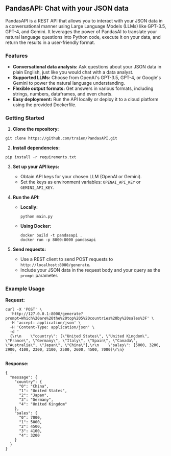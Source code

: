 ## PandasAPI: Chat with your JSON data

PandasAPI is a REST API that allows you to interact with your JSON data in a conversational manner using Large Language Models (LLMs) like GPT-3.5, GPT-4, and Gemini. It leverages the power of PandasAI to translate your natural language questions into Python code, execute it on your data, and return the results in a user-friendly format. 

### Features

* **Conversational data analysis:** Ask questions about your JSON data in plain English, just like you would chat with a data analyst.
* **Supported LLMs:** Choose from OpenAI's GPT-3.5, GPT-4, or Google's Gemini to power the natural language understanding.
* **Flexible output formats:** Get answers in various formats, including strings, numbers, dataframes, and even charts.
* **Easy deployment:** Run the API locally or deploy it to a cloud platform using the provided Dockerfile.

### Getting Started

1. **Clone the repository:**
```
git clone https://github.com/traien/PandasAPI.git
```

2. **Install dependencies:**
```
pip install -r requirements.txt
```

3. **Set up your API keys:**
   - Obtain API keys for your chosen LLM (OpenAI or Gemini).
   - Set the keys as environment variables: `OPENAI_API_KEY` or `GEMINI_API_KEY`.

4. **Run the API:**
   - **Locally:**
     ```
     python main.py
     ```
   - **Using Docker:**
     ```
     docker build -t pandasapi .
     docker run -p 8000:8000 pandasapi
     ```

5. **Send requests:**
   - Use a REST client to send POST requests to `http://localhost:8000/generate`.
   - Include your JSON data in the request body and your query as the `prompt` parameter.

### Example Usage

**Request:**

```
curl -X 'POST' \
  'http://127.0.0.1:8000/generate?prompt=Which%20are%20the%20top%205%20countries%20by%20sales%3F' \
  -H 'accept: application/json' \
  -H 'Content-Type: application/json' \
  -d '
  {\r\n    \"country\": [\"United States\", \"United Kingdom\", \"France\", \"Germany\", \"Italy\", \"Spain\", \"Canada\", \"Australia\", \"Japan\", \"China\"],\r\n    \"sales\": [5000, 3200, 2900, 4100, 2300, 2100, 2500, 2600, 4500, 7000]\r\n}
  '
```

**Response:**

```
{
  "message": {
    "country": {
      "0": "China",
      "1": "United States",
      "2": "Japan",
      "3": "Germany",
      "4": "United Kingdom"
    },
    "sales": {
      "0": 7000,
      "1": 5000,
      "2": 4500,
      "3": 4100,
      "4": 3200
    }
  }
}
```